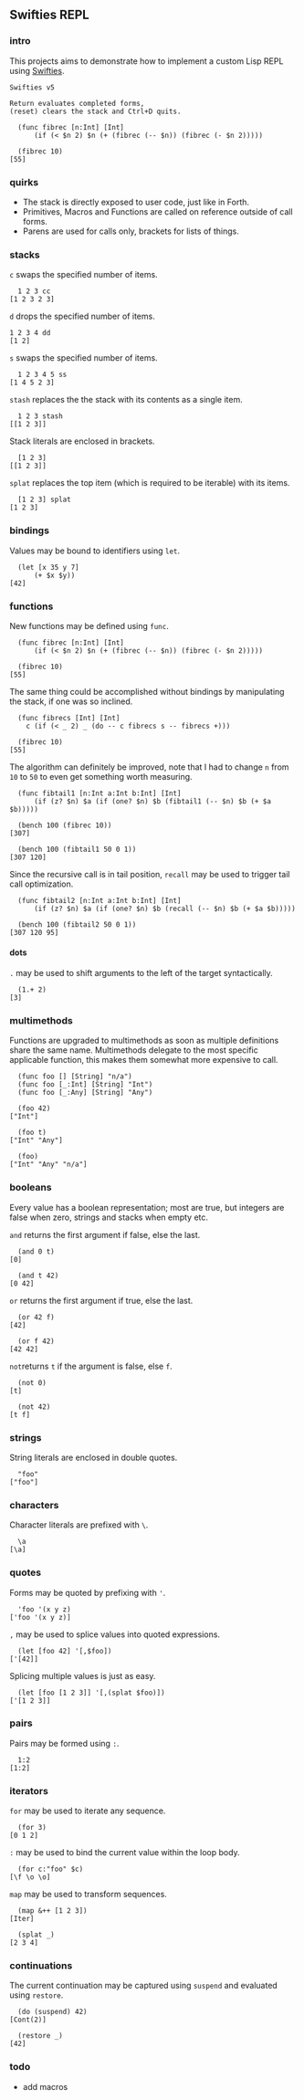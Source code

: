 ## Swifties REPL

### intro
This projects aims to demonstrate how to implement a custom Lisp REPL using [Swifties](https://github.com/codr7/swifties).

```
Swifties v5

Return evaluates completed forms,
(reset) clears the stack and Ctrl+D quits.

  (func fibrec [n:Int] [Int]
      (if (< $n 2) $n (+ (fibrec (-- $n)) (fibrec (- $n 2)))))

  (fibrec 10)
[55]
```

### quirks
- The stack is directly exposed to user code, just like in Forth.
- Primitives, Macros and Functions are called on reference outside of call forms.
- Parens are used for calls only, brackets for lists of things.

### stacks
`c` swaps the specified number of items.

```
  1 2 3 cc
[1 2 3 2 3]
```

`d` drops the specified number of items.

```
1 2 3 4 dd
[1 2]
```

`s` swaps the specified number of items.

```
  1 2 3 4 5 ss
[1 4 5 2 3]
```

`stash`  replaces the the stack with its contents as a single item.

```
  1 2 3 stash
[[1 2 3]]
```

Stack literals are enclosed in brackets.

```
  [1 2 3]
[[1 2 3]]
```

`splat`  replaces the top item (which is required to be iterable) with its items.

```
  [1 2 3] splat
[1 2 3]
```

### bindings
Values may be bound to identifiers using `let`.

```
  (let [x 35 y 7]
      (+ $x $y))
[42]
```

### functions
New functions may be defined using `func`.

```
  (func fibrec [n:Int] [Int]
      (if (< $n 2) $n (+ (fibrec (-- $n)) (fibrec (- $n 2)))))

  (fibrec 10)
[55]
```

The same thing could be accomplished without bindings by manipulating the stack, if one was so inclined.

```
  (func fibrecs [Int] [Int]
    c (if (< _ 2) _ (do -- c fibrecs s -- fibrecs +)))

  (fibrec 10)
[55]
```

The algorithm can definitely be improved, note that I had to change `n` from `10` to `50` to even get something worth measuring.

```
  (func fibtail1 [n:Int a:Int b:Int] [Int]
      (if (z? $n) $a (if (one? $n) $b (fibtail1 (-- $n) $b (+ $a $b)))))

  (bench 100 (fibrec 10))
[307]

  (bench 100 (fibtail1 50 0 1))
[307 120]
```

Since the recursive call is in tail position, `recall` may be used to trigger tail call optimization.

```
  (func fibtail2 [n:Int a:Int b:Int] [Int]
      (if (z? $n) $a (if (one? $n) $b (recall (-- $n) $b (+ $a $b)))))

  (bench 100 (fibtail2 50 0 1))
[307 120 95]
```

#### dots
`.` may be used to shift arguments to the left of the target syntactically.

```
  (1.+ 2)
[3]
```

### multimethods
Functions are upgraded to multimethods as soon as multiple definitions share the same name.
Multimethods delegate to the most specific applicable function, this makes them somewhat more expensive to call.

```
  (func foo [] [String] "n/a")
  (func foo [_:Int] [String] "Int")
  (func foo [_:Any] [String] "Any")

  (foo 42)
["Int"]

  (foo t)
["Int" "Any"]

  (foo)
["Int" "Any" "n/a"]
```

### booleans
Every value has a boolean representation; most are true, but integers are false when zero, strings and stacks when empty etc. 

`and` returns the first argument if false, else the last.

```
  (and 0 t)
[0]

  (and t 42)
[0 42]
```

`or` returns the first argument if true, else the last.

```
  (or 42 f)
[42]

  (or f 42)
[42 42]
```

`not`returns `t` if the argument is false, else `f`.

```
  (not 0)
[t]

  (not 42)
[t f]
```

### strings
String literals are enclosed in double quotes.

```
  "foo"
["foo"]
```

### characters
Character literals are prefixed with `\`.

```
  \a
[\a]
```

### quotes
Forms may be quoted by prefixing with `'`.

```
  'foo '(x y z)  
['foo '(x y z)]
```
`,` may be used to splice values into quoted expressions.

```
  (let [foo 42] '[,$foo])
['[42]]
```
Splicing multiple values is just as easy.

```
  (let [foo [1 2 3]] '[,(splat $foo)])
['[1 2 3]]
```

### pairs
Pairs may be formed using `:`.

```
  1:2
[1:2]
```

### iterators
`for` may be used to iterate any sequence.

```
  (for 3)
[0 1 2]
```

`:` may be used to bind the current value within the loop body.

```
  (for c:"foo" $c)
[\f \o \o]
```

`map` may be used to transform sequences.

```
  (map &++ [1 2 3])
[Iter]

  (splat _)
[2 3 4]
```

### continuations
The current continuation may be captured using `suspend` and evaluated using `restore`.

```
  (do (suspend) 42)
[Cont(2)]

  (restore _)
[42]
```

### todo
- add macros
